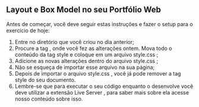 ## Layout e Box Model no seu Portfólio Web
Antes de começar, você deve seguir estas instruções e fazer o setup para o exercício de hoje:

1.  Entre no diretório que você criou no dia anterior;
2.  Procure a tag <style></style> , onde você fez as alterações ontem. Mova todo o conteúdo da tag style e coloque em um arquivo style.css ;
3.  Adicione as novas alterações dentro do arquivo style.css ;
4.  Não se esqueça de importar esse arquivo na sua página;
5.  Depois de importar o arquivo style.css , você já pode remover a tag style do seu documento.
6.  Lembre-se que para executar o seu código enquanto o desenvolve você deve utilizar a extensão Live Server , para saber mais sobre ela acesse nosso conteúdo sobre isso.
